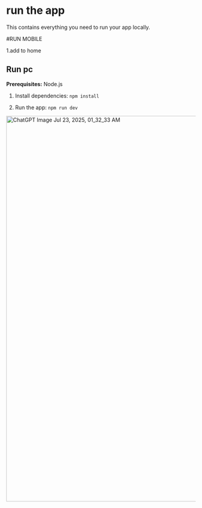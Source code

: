 # run the app

This contains everything you need to run your app locally.

#RUN MOBILE 

1.add to home


## Run pc

**Prerequisites:**  Node.js


1. Install dependencies:
   `npm install`


2. Run the app:
   `npm run dev`
<img width="1024" height="1024" alt="ChatGPT Image Jul 23, 2025, 01_32_33 AM" src="https://github.com/user-attachments/assets/4b91221b-0087-4b41-a43e-daf1010d22b2" />
